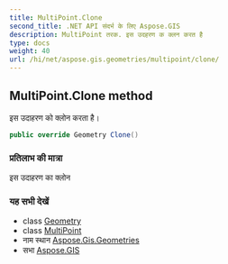 ```yaml
---
title: MultiPoint.Clone
second_title: .NET API संदर्भ के लिए Aspose.GIS
description: MultiPoint तरक. इस उदहरण क क्लन करत है
type: docs
weight: 40
url: /hi/net/aspose.gis.geometries/multipoint/clone/
---
```

## MultiPoint.Clone method

इस उदाहरण को क्लोन करता है।

```csharp
public override Geometry Clone()
```

### प्रतिलाभ की मात्रा

इस उदाहरण का क्लोन

### यह सभी देखें

* class [Geometry](../../geometry/)
* class [MultiPoint](../)
* नाम स्थान [Aspose.Gis.Geometries](../../multipoint/)
* सभा [Aspose.GIS](../../../)


